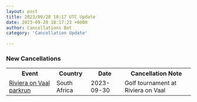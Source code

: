```yaml
---
layout: post
title: 2023/09/28 18:17 UTC Update
date: 2023-09-28 18:17:23 +0000
author: Cancellations Bot
category: 'Cancellation Update'

---
```


<h3>New Cancellations</h3>
<div class='hscrollable'>
<table style='width: 100%'>
    <tr>
        <th>Event</th>
        <th>Country</th>
        <th>Date</th>
        <th>Cancellation Note</th>
    </tr>
    <tr>
        <td><a href="https://www.parkrun.co.za/rivieraonvaal">Riviera on Vaal parkrun</a></td>
        <td>South Africa</td>
        <td>2023-09-30</td>
        <td>Golf tournament at Riviera on Vaal</td>
    </tr>
</table>
</div>
